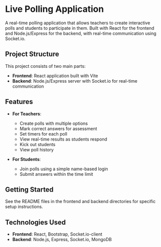 # Live Polling Application

A real-time polling application that allows teachers to create interactive polls and students to participate in them. Built with React for the frontend and Node.js/Express for the backend, with real-time communication using Socket.io.

## Project Structure

This project consists of two main parts:

- **Frontend**: React application built with Vite
- **Backend**: Node.js/Express server with Socket.io for real-time communication

## Features

- **For Teachers**:

  - Create polls with multiple options
  - Mark correct answers for assessment
  - Set timers for each poll
  - View real-time results as students respond
  - Kick out students
  - View poll history

- **For Students**:
  - Join polls using a simple name-based login
  - Submit answers within the time limit

## Getting Started

See the README files in the frontend and backend directories for specific setup instructions.

## Technologies Used

- **Frontend**: React, Bootstrap, Socket.io-client
- **Backend**: Node.js, Express, Socket.io, MongoDB
